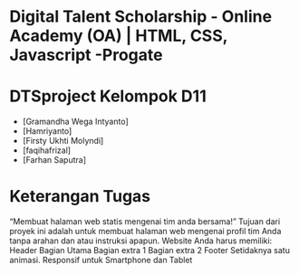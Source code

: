 Digital Talent Scholarship - Online Academy (OA) | HTML, CSS, Javascript -Progate
==============================================================

# DTSproject Kelompok D11
* [Gramandha Wega Intyanto]
* [Hamriyanto]
* [Firsty Ukhti Molyndi]
* [faqihafrizal]
* [Farhan Saputra]

# Keterangan Tugas
“Membuat halaman web statis mengenai tim anda bersama!”
Tujuan dari proyek ini adalah untuk membuat halaman web mengenai profil tim Anda tanpa arahan dan atau instruksi apapun. Website Anda harus memiliki:
Header
Bagian Utama
Bagian extra 1
Bagian extra 2
Footer
Setidaknya satu animasi.
Responsif untuk Smartphone dan Tablet
